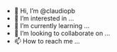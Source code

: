 - 👋 Hi, I’m @claudiopb
- 👀 I’m interested in ...
- 🌱 I’m currently learning ...
- 💞️ I’m looking to collaborate on ...
- 📫 How to reach me ...

<!---
claudiopb/claudiopb is a ✨ special ✨ repository because its `README.md` (this file) appears on your GitHub profile.
You can click the Preview link to take a look at your changes.
--->
